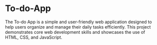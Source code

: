 # To-do-App
The To-do App is a simple and user-friendly web application designed to help users organize and manage their daily tasks efficiently. This project demonstrates core web development skills and showcases the use of HTML, CSS, and JavaScript.
